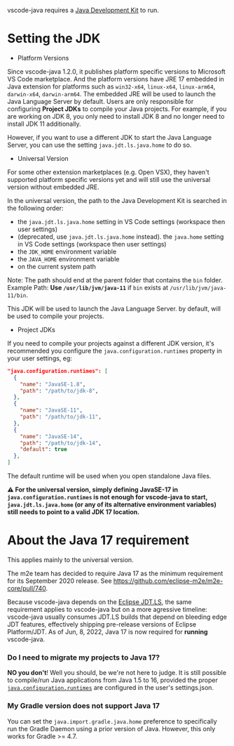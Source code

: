 vscode-java requires a [Java Development Kit](https://adoptium.net/) to run.

Setting the JDK
===============
- Platform Versions


Since vscode-java 1.2.0, it publishes platform specific versions to Microsoft VS Code marketplace. And the platform versions have JRE 17 embedded in Java extension for platforms such as `win32-x64`, `linux-x64`, `linux-arm64`, `darwin-x64`, `darwin-arm64`. The embedded JRE will be used to launch the Java Language Server by default. Users are only responsible for configuring **Project JDKs** to compile your Java projects. For example, if you are working on JDK 8, you only need to install JDK 8 and no longer need to install JDK 11 additionally.

However, if you want to use a different JDK to start the Java Language Server, you can use the setting `java.jdt.ls.java.home` to do so.

- Universal Version

For some other extension marketplaces (e.g. Open VSX), they haven't supported platform specific versions yet and will still use the universal version without embedded JRE.

In the universal version, the path to the Java Development Kit is searched in the following order:
- the `java.jdt.ls.java.home` setting in VS Code settings (workspace then user settings)
- (deprecated, use `java.jdt.ls.java.home` instead). the `java.home` setting in VS Code settings (workspace then user settings)
- the `JDK_HOME` environment variable
- the `JAVA_HOME` environment variable
- on the current system path

Note: The path should end at the parent folder that contains the `bin` folder.
Example Path: **Use `/usr/lib/jvm/java-11`** if `bin` exists at `/usr/lib/jvm/java-11/bin`.

This JDK will be used to launch the Java Language Server. by default, will be used to compile your projects.

- Project JDKs

If you need to compile your projects against a different JDK version, it's recommended you configure the `java.configuration.runtimes` property in your user settings, eg:
<a name="java.configuration.runtimes"></a>
```json
"java.configuration.runtimes": [
  {
    "name": "JavaSE-1.8",
    "path": "/path/to/jdk-8",
  },
  {
    "name": "JavaSE-11",
    "path": "/path/to/jdk-11",
  },
  {
    "name": "JavaSE-14",
    "path": "/path/to/jdk-14",
    "default": true
  },
]
```
The default runtime will be used when you open standalone Java files.


**⚠ For the universal version, simply defining JavaSE-17 in `java.configuration.runtimes` is not enough for vscode-java to start, `java.jdt.ls.java.home` (or any of its alternative environment variables) still needs to point to a valid JDK 17 location.**

About the Java 17 requirement<a name="jdk17.requirement"></a>
============================
This applies mainly to the universal version.

The m2e team has decided to require Java 17 as the minimum requirement for its September 2020 release. See https://github.com/eclipse-m2e/m2e-core/pull/740.

Because vscode-java depends on the [Eclipse JDT.LS](https://github.com/eclipse/eclipse.jdt.ls), the same requirement applies to vscode-java but on a more agressive timeline: vscode-java usually consumes JDT.LS builds that depend on bleeding edge JDT features, effectively shipping pre-release versions of Eclipse Platform/JDT. As of Jun, 8, 2022, Java 17 is now required for **running** vscode-java.


### Do I need to migrate my projects to Java 17?

**NO you don't**! Well you should, be we're not here to judge. It is still possible to compile/run Java applications from Java 1.5 to 16, provided the proper [`java.configuration.runtimes`](#java.configuration.runtimes) are configured in the user's settings.json.

### My Gradle version does not support Java 17
You can set the `java.import.gradle.java.home` preference to specifically run the Gradle Daemon using a prior version of Java. However, this only works for Gradle >= 4.7. 
